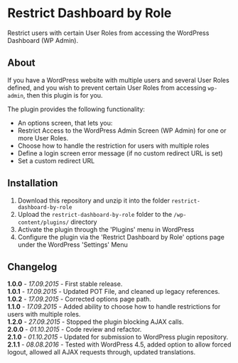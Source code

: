 # Restrict Dashboard by Role

Restrict users with certain User Roles from accessing the WordPress Dashboard (WP Admin).

## About

If you have a WordPress website with multiple users and several User Roles defined, and you wish to prevent certain User Roles from accessing `wp-admin`, then this plugin is for you.

The plugin provides the following functionality:

- An options screen, that lets you:
 - Restrict Access to the WordPress Admin Screen (WP Admin) for one or more User Roles.
 - Choose how to handle the restriction for users with multiple roles
 - Define a login screen error message (if no custom redirect URL is set)
 - Set a custom redirect URL

## Installation

1. Download this repository and unzip it into the folder `restrict-dashboard-by-role`
2. Upload the `restrict-dashboard-by-role` folder to the `/wp-content/plugins/` directory
3. Activate the plugin through the 'Plugins' menu in WordPress
4. Configure the plugin via the 'Restrict Dashboard by Role' options page under the WordPress 'Settings' Menu

## Changelog

**1.0.0** - *17.09.2015* - First stable release.  
**1.0.1** - *17.09.2015* - Updated POT File, and cleaned up legacy references.  
**1.0.2** - *17.09.2015* - Corrected options page path.  
**1.1.0** - *17.09.2015* - Added ability to choose how to handle restrictions for users with multiple roles.  
**1.2.0** - *27.09.2015* - Stopped the plugin blocking AJAX calls.  
**2.0.0** - *01.10.2015* - Code review and refactor.  
**2.1.0** - *01.10.2015* - Updated for submission to WordPress plugin repository.  
**2.1.1** - *08.08.2016* - Tested with WordPress 4.5, added option to allow forced logout, allowed all AJAX requests through, updated translations.   
